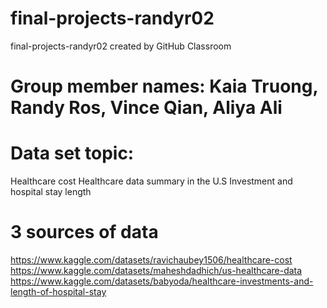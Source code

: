# final-projects-randyr02
final-projects-randyr02 created by GitHub Classroom
# Group member names: Kaia Truong, Randy Ros, Vince Qian, Aliya Ali
# Data set topic:
Healthcare cost 
Healthcare data summary in the U.S
Investment and hospital stay length 
# 3 sources of data
https://www.kaggle.com/datasets/ravichaubey1506/healthcare-cost
https://www.kaggle.com/datasets/maheshdadhich/us-healthcare-data
https://www.kaggle.com/datasets/babyoda/healthcare-investments-and-length-of-hospital-stay
